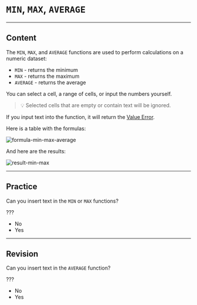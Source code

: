 ﻿---
author: Stefan-Stojanovic

type: normal

category: how to

links:
  - '[MIN](https://support.google.com/docs/answer/3094017?hl=en){documentation}'
  - '[MAX](https://support.google.com/docs/answer/3094013?hl=en){documentation}'
  - '[AVERAGE](https://support.google.com/docs/answer/3093615?hl=en){documentation}'

---

# `MIN`, `MAX`, `AVERAGE`

---
## Content

The `MIN`, `MAX`, and `AVERAGE` functions are used to perform calculations on a numeric dataset:
- `MIN` - returns the minimum
- `MAX` - returns the maximum
- `AVERAGE` - returns the average

You can select a cell, a range of cells, or input the numbers yourself.

> 💡 Selected cells that are empty or contain text will be ignored.

If you input text into the function, it will return the [Value Error](https://www.enki.com/glossary/spreadsheets/value-error).

Here is a table with the formulas:

![formula-min-max-average](https://img.enkipro.com/f802d2236caee3a202c89fa80900b303.png)

And here are the results: 

![result-min-max](https://img.enkipro.com/42551f870c015f9013622e86fd37badc.png)

---
## Practice

Can you insert text in the `MIN` or `MAX` functions?

???

- No
- Yes

---
## Revision

Can you insert text in the `AVERAGE` function?

???

- No
- Yes
